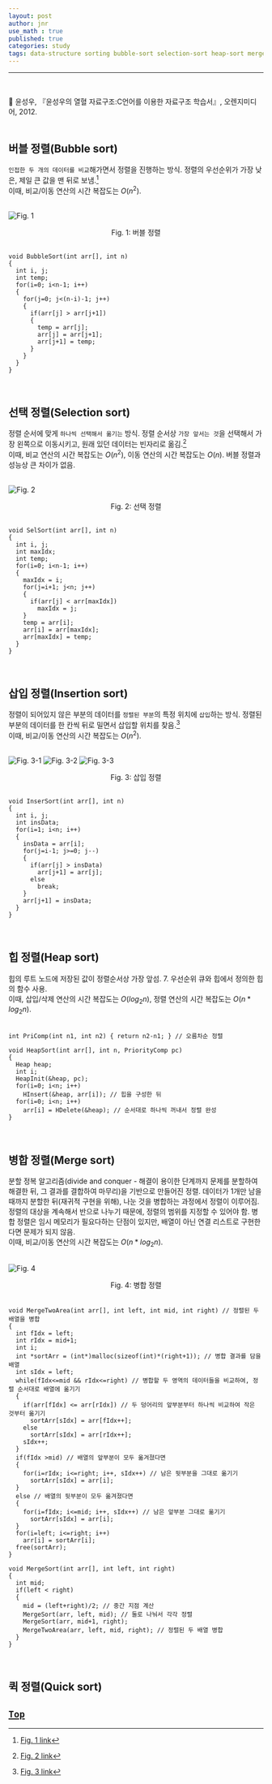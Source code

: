 ```yaml
---
layout: post
author: jnr
use_math : true
published: true
categories: study
tags: data-structure sorting bubble-sort selection-sort heap-sort merge-sort quick-sort
---
```


---
<h2 id="top"></h2><br>
📝 윤성우, 『윤성우의 열혈 자료구조:C언어를 이용한 자료구조 학습서』, 오렌지미디어, 2012. <br><br>

## 버블 정렬(Bubble sort)
`인접한 두 개의 데이터를 비교`해가면서 정렬을 진행하는 방식. 정렬의 우선순위가 가장 낮은, 제일 큰 값을 맨 뒤로 보냄.[^1] <br>
이때, 비교/이동 연산의 시간 복잡도는 $O(n^2)$. <br><br>

![Fig. 1](images/2022-11-03-1.png) <center>Fig. 1: 버블 정렬</center> <br>

```
void BubbleSort(int arr[], int n)
{
  int i, j;
  int temp;
  for(i=0; i<n-1; i++)
  {
    for(j=0; j<(n-i)-1; j++)
    {
      if(arr[j] > arr[j+1])
      {
        temp = arr[j];
        arr[j] = arr[j+1];
        arr[j+1] = temp;
      }
    }
  }
}
```
<br>

## 선택 정렬(Selection sort)
정렬 순서에 맞게 `하나씩 선택해서 옮기는` 방식. 정렬 순서상 `가장 앞서는 것`을 선택해서 가장 왼쪽으로 이동시키고, 원래 있던 데이터는 빈자리로 옮김.[^2] <br>
이때, 비교 연산의 시간 복잡도는 $O(n^2)$, 이동 연산의 시간 복잡도는 $O(n)$. 버블 정렬과 성능상 큰 차이가 없음. <br><br>

![Fig. 2](images/2022-11-03-2.PNG) <center>Fig. 2: 선택 정렬</center> <br>

```
void SelSort(int arr[], int n)
{
  int i, j;
  int maxIdx;
  int temp;
  for(i=0; i<n-1; i++)
  {
    maxIdx = i;
    for(j=i+1; j<n; j++)
    {
      if(arr[j] < arr[maxIdx])
        maxIdx = j;
    }
    temp = arr[i];
    arr[i] = arr[maxIdx];
    arr[maxIdx] = temp;
  }
}
```
<br>

## 삽입 정렬(Insertion sort)
정렬이 되어있지 않은 부분의 데이터를 `정렬된 부분`의 특정 위치에 `삽입`하는 방식. 정렬된 부분의 데이터를 한 칸씩 뒤로 밀면서 삽입할 위치를 찾음.[^3] <br>
이때, 비교/이동 연산의 시간 복잡도는 $O(n^2)$. <br><br>

![Fig. 3-1](images/2022-11-03-3-1.png) 
![Fig. 3-2](images/2022-11-03-3-2.png) 
![Fig. 3-3](images/2022-11-03-3-3.png) <center>Fig. 3: 삽입 정렬</center> <br>

```
void InserSort(int arr[], int n)
{
  int i, j;
  int insData;
  for(i=1; i<n; i++)
  {
    insData = arr[i];
    for(j=i-1; j>=0; j--)
    {
      if(arr[j] > insData)
        arr[j+1] = arr[j];
      else
        break;
    }
    arr[j+1] = insData;
  }
}
```
<br>

## 힙 정렬(Heap sort)
힙의 루트 노드에 저장된 값이 정렬순서상 가장 앞섬. 7. 우선순위 큐와 힙에서 정의한 힙의 함수 사용. <br>
이때, 삽입/삭제 연산의 시간 복잡도는 $O(log_2{n})$, 정렬 연산의 시간 복잡도는 $O(n*log_2{n})$. <br><br>

```
int PriComp(int n1, int n2) { return n2-n1; } // 오름차순 정렬

void HeapSort(int arr[], int n, PriorityComp pc)
{
  Heap heap;
  int i;
  HeapInit(&heap, pc);
  for(i=0; i<n; i++)
    HInsert(&heap, arr[i]); // 힙을 구성한 뒤
  for(i=0; i<n; i++)
    arr[i] = HDelete(&heap); // 순서대로 하나씩 꺼내서 정렬 완성
}
```
<br>

## 병합 정렬(Merge sort)
분할 정복 알고리즘(divide and conquer - 해결이 용이한 단계까지 문제를 분할하여 해결한 뒤, 그 결과를 결합하여 마무리)을 기반으로 만들어진 정렬. 데이터가 1개만 남을 때까지 분할한 뒤(재귀적 구현을 위해), 나눈 것을 병합하는 과정에서 정렬이 이루어짐. 정렬의 대상을 계속해서 반으로 나누기 때문에, 정렬의 범위를 지정할 수 있어야 함. 병합 정렬은 임시 메모리가 필요다하는 단점이 있지만, 배열이 아닌 연결 리스트로 구현한다면 문제가 되지 않음. <br>
이때, 비교/이동 연산의 시간 복잡도는 $O(n*log_2{n})$. <br><br>

![Fig. 4](images/2022-11-03-4.PNG) <center>Fig. 4: 병합 정렬</center> <br>

```
void MergeTwoArea(int arr[], int left, int mid, int right) // 정렬된 두 배열을 병합
{
  int fIdx = left;
  int rIdx = mid+1;
  int i;
  int *sortArr = (int*)malloc(sizeof(int)*(right+1)); // 병합 결과를 담을 배열
  int sIdx = left;
  while(fIdx<=mid && rIdx<=right) // 병합할 두 영역의 데이터들을 비교하여, 정렬 순서대로 배열에 옮기기
  {
    if(arr[fIdx] <= arr[rIdx]) // 두 덩어리의 앞부분부터 하나씩 비교하여 작은 것부터 옮기기
      sortArr[sIdx] = arr[fIdx++];
    else
      sortArr[sIdx] = arr[rIdx++];
    sIdx++;
  }
  if(fIdx >mid) // 배열의 앞부분이 모두 옮겨졌다면
  {
    for(i=rIdx; i<=right; i++, sIdx++) // 남은 뒷부분을 그대로 옮기기
      sortArr[sIdx] = arr[i];
  }
  else // 배열의 뒷부분이 모두 옮겨졌다면
  {
    for(i=fIdx; i<=mid; i++, sIdx++) // 남은 앞부분 그대로 옮기기
      sortArr[sIdx] = arr[i];
  }
  for(i=left; i<=right; i++)
    arr[i] = sortArr[i];
  free(sortArr);
}

void MergeSort(int arr[], int left, int right)
{
  int mid;
  if(left < right)
  {
    mid = (left+right)/2; // 중간 지점 계산
    MergeSort(arr, left, mid); // 둘로 나눠서 각각 정렬
    MergeSort(arr, mid+1, right);
    MergeTwoArea(arr, left, mid, right); // 정렬된 두 배열 병합
  }
}
```
<br>

## 퀵 정렬(Quick sort)






[`Top`](#top)
---
[^1]: [Fig. 1 link](https://gmlwjd9405.github.io/2018/05/06/algorithm-bubble-sort.html)
[^2]: [Fig. 2 link](https://gmlwjd9405.github.io/2018/05/06/algorithm-selection-sort.html)
[^3]: [Fig. 3 link](https://gmlwjd9405.github.io/2018/05/06/algorithm-insertion-sort.html)
